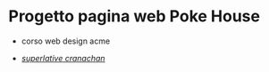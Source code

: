 # Progetto pagina web Poke House
* corso web design acme


* _[superlative cranachan](https://superlative-cranachan-d84123.netlify.app/)_
